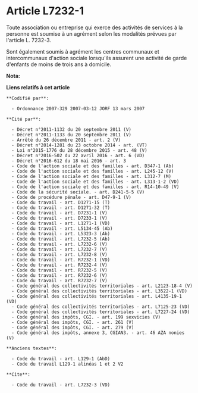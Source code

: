 # Article L7232-1

Toute association ou entreprise qui exerce des activités de services à la personne est soumise à un agrément selon les
modalités prévues par l'article L. 7232-3.

Sont également soumis à agrément les centres communaux et intercommunaux d'action sociale lorsqu'ils assurent une activité de
garde d'enfants de moins de trois ans à domicile.

**Nota:**



**Liens relatifs à cet article**

	**Codifié par**:

	  - Ordonnance 2007-329 2007-03-12 JORF 13 mars 2007

	**Cité par**:

	  - Décret n°2011-1132 du 20 septembre 2011 (V)
	  - Décret n°2011-1133 du 20 septembre 2011 (V)
	  - Arrêté du 26 décembre 2011 - art. 2 (V)
	  - Décret n°2014-1281 du 23 octobre 2014 - art. (VT)
	  - Loi n°2015-1776 du 28 décembre 2015 - art. 48 (V)
	  - Décret n°2016-502 du 22 avril 2016 - art. 6 (VD)
	  - Décret n°2016-612 du 18 mai 2016 - art. 3
	  - Code de l'action sociale et des familles - art. D347-1 (Ab)
	  - Code de l'action sociale et des familles - art. L245-12 (V)
	  - Code de l'action sociale et des familles - art. L312-7 (M)
	  - Code de l'action sociale et des familles - art. L313-1-2 (VD)
	  - Code de l'action sociale et des familles - art. R14-10-49 (V)
	  - Code de la sécurité sociale. - art. D241-5-5 (V)
	  - Code de procédure pénale - art. D47-9-1 (V)
	  - Code du travail - art. D1271-15 (T)
	  - Code du travail - art. D1271-32 (T)
	  - Code du travail - art. D7231-1 (V)
	  - Code du travail - art. D7233-1 (V)
	  - Code du travail - art. L1271-1 (VD)
	  - Code du travail - art. L5134-45 (Ab)
	  - Code du travail - art. L5323-3 (Ab)
	  - Code du travail - art. L7232-5 (Ab)
	  - Code du travail - art. L7232-6 (V)
	  - Code du travail - art. L7232-7 (V)
	  - Code du travail - art. L7232-8 (V)
	  - Code du travail - art. R7232-1 (VD)
	  - Code du travail - art. R7232-4 (V)
	  - Code du travail - art. R7232-5 (V)
	  - Code du travail - art. R7232-6 (V)
	  - Code du travail - art. R7232-7 (V)
	  - Code général des collectivités territoriales - art. L2123-18-4 (V)
	  - Code général des collectivités territoriales - art. L3522-1 (VD)
	  - Code général des collectivités territoriales - art. L4135-19-1 (VD)
	  - Code général des collectivités territoriales - art. L7125-23 (VD)
	  - Code général des collectivités territoriales - art. L7227-24 (VD)
	  - Code général des impôts, CGI. - art. 199 sexvicies (V)
	  - Code général des impôts, CGI. - art. 261 (V)
	  - Code général des impôts, CGI. - art. 279 (V)
	  - Code général des impôts, annexe 3, CGIAN3. - art. 46 AZA nonies (V)

	**Anciens textes**:

	  - Code du travail - art. L129-1 (AbD)
	  - Code du travail L129-1 alinéas 1 et 2 V2

	**Cite**:

	  - Code du travail - art. L7232-3 (VD)
